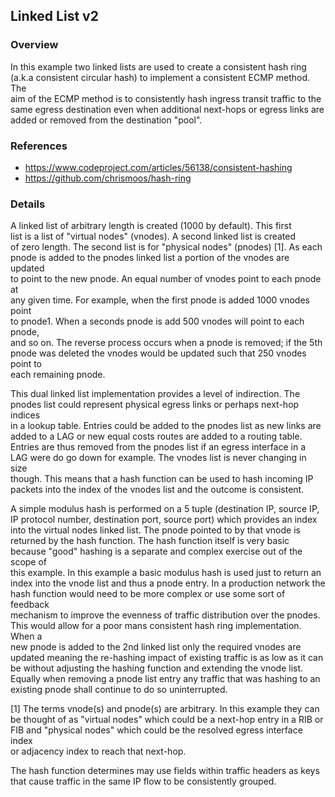 ## Linked List v2


### Overview

In this example two linked lists are used to create a consistent hash ring  
(a.k.a consistent circular hash) to implement a consistent ECMP method. The   
aim of the ECMP method is to consistently hash ingress transit traffic to the  
same egress destination even when additional next-hops or egress links are  
added or removed from the destination "pool".  


### References

* https://www.codeproject.com/articles/56138/consistent-hashing
* https://github.com/chrismoos/hash-ring


### Details

A linked list of arbitrary length is created (1000 by default). This first  
list is a list of "virtual nodes" (vnodes). A second linked list is created  
of zero length. The second list is for "physical nodes" (pnodes) [1]. As each  
pnode is added to the pnodes linked list a portion of the vnodes are updated  
to point to the new pnode. An equal number of vnodes point to each pnode at  
any given time. For example, when the first pnode is added 1000 vnodes point  
to pnode1. When a seconds pnode is add 500 vnodes will point to each pnode,  
and so on. The reverse process occurs when a pnode is removed; if the 5th  
pnode was deleted the vnodes would be updated such that 250 vnodes point to  
each remaining pnode.  

This dual linked list implementation provides a level of indirection. The  
pnodes list could represent physical egress links or perhaps next-hop indices  
in a lookup table. Entries could be added to the pnodes list as new links are  
added to a LAG or new equal costs routes are added to a routing table.  
Entries are thus removed from the pnodes list if an egress interface in a  
LAG were do go down for example. The vnodes list is never changing in size  
though. This means that a hash function can be used to hash incoming IP  
packets into the index of the vnodes list and the outcome is consistent.  

A simple modulus hash is performed on a 5 tuple (destination IP, source IP,  
IP protocol number, destination port, source port) which provides an index  
into the virtual nodes linked list. The pnode pointed to by that vnode is  
returned by the hash function. The hash function itself is very basic  
because "good" hashing is a separate and complex exercise out of the scope of  
this example. In this example a basic modulus hash is used just to return an  
index into the vnode list and thus a pnode entry. In a production network the  
hash function would need to be more complex or use some sort of feedback  
mechanism to improve the evenness of traffic distribution over the pnodes.  
This would allow for a poor mans consistent hash ring implementation. When a  
new pnode is added to the 2nd linked list only the required vnodes are  
updated meaning the re-hashing impact of existing traffic is as low as it can  
be without adjusting the hashing function and extending the vnode list.  
Equally when removing a pnode list entry any traffic that was hashing to an  
existing pnode shall continue to do so uninterrupted.  

[1] The terms vnode(s) and pnode(s) are arbitrary. In this example they can  
be thought of as "virtual nodes" which could be a next-hop entry in a RIB or  
FIB and "physical nodes" which could be the resolved egress interface index  
or adjacency index to reach that next-hop.  

The hash function determines may use fields within traffic headers as keys that cause traffic in the same IP flow to be consistently grouped.